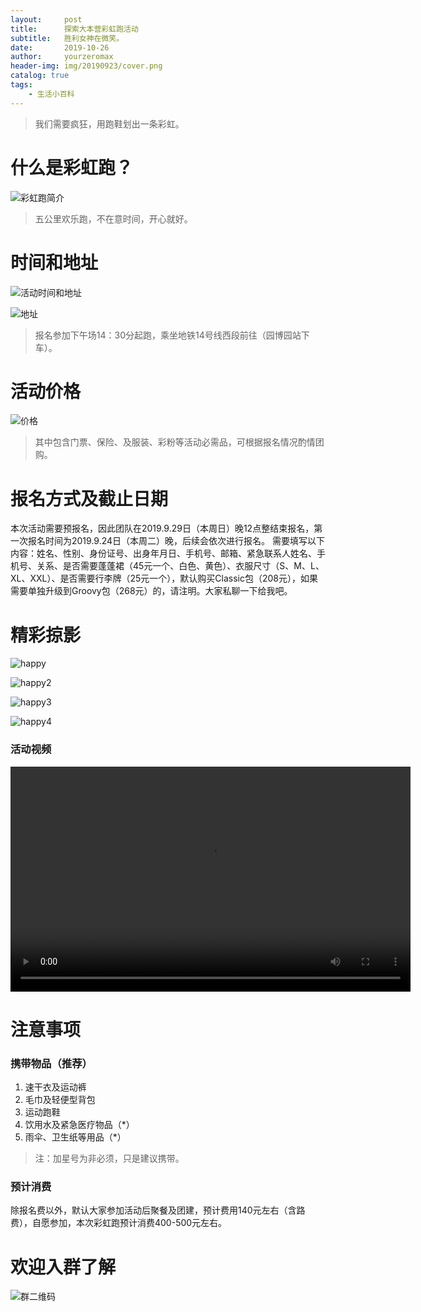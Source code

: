 ```yaml
---
layout:     post
title:      探索大本营彩虹跑活动
subtitle:   胜利女神在微笑。
date:       2019-10-26
author:     yourzeromax
header-img: img/20190923/cover.png
catalog: true
tags:
    - 生活小百科
---
```

> 我们需要疯狂，用跑鞋划出一条彩虹。

# 什么是彩虹跑？
![彩虹跑简介](https://raw.githubusercontent.com/yourzeromax/yourzeromax.github.io/master/img/20190923/color_run_introduce.png)

> 五公里欢乐跑，不在意时间，开心就好。

# 时间和地址
![活动时间和地址](https://raw.githubusercontent.com/yourzeromax/yourzeromax.github.io/master/img/20190923/time_location.png)

![地址](https://raw.githubusercontent.com/yourzeromax/yourzeromax.github.io/master/img/20190923/location.png)

> 报名参加下午场14：30分起跑，乘坐地铁14号线西段前往（园博园站下车）。

# 活动价格
![价格](https://raw.githubusercontent.com/yourzeromax/yourzeromax.github.io/master/img/20190923/price.png)

> 其中包含门票、保险、及服装、彩粉等活动必需品，可根据报名情况酌情团购。

# 报名方式及截止日期
本次活动需要预报名，因此团队在2019.9.29日（本周日）晚12点整结束报名，第一次报名时间为2019.9.24日（本周二）晚，后续会依次进行报名。
需要填写以下内容：姓名、性别、身份证号、出身年月日、手机号、邮箱、紧急联系人姓名、手机号、关系、是否需要蓬蓬裙（45元一个、白色、黄色）、衣服尺寸（S、M、L、XL、XXL）、是否需要行李牌（25元一个），默认购买Classic包（208元），如果需要单独升级到Groovy包（268元）的，请注明。大家私聊一下给我吧。

# 精彩掠影
![happy](https://raw.githubusercontent.com/yourzeromax/yourzeromax.github.io/master/img/20190923/happy.jpg)

![happy2](https://raw.githubusercontent.com/yourzeromax/yourzeromax.github.io/master/img/20190923/happy2.jpg)

![happy3](https://raw.githubusercontent.com/yourzeromax/yourzeromax.github.io/master/img/20190923/happy3.jpg)

![happy4](https://raw.githubusercontent.com/yourzeromax/yourzeromax.github.io/master/img/20190923/happy4.jpg)

### 活动视频

<video src="http://www.thecolorrun.com.cn/Public/Fg/video/tropicolor1.mp4" width="640" height="360"
controls="controls"></video> 

# 注意事项
### 携带物品（推荐）
1. 速干衣及运动裤
2. 毛巾及轻便型背包
3. 运动跑鞋
4. 饮用水及紧急医疗物品（*）
5. 雨伞、卫生纸等用品（*）

> 注：加星号为非必须，只是建议携带。

### 预计消费

除报名费以外，默认大家参加活动后聚餐及团建，预计费用140元左右（含路费），自愿参加，本次彩虹跑预计消费400-500元左右。

# 欢迎入群了解
![群二维码](https://raw.githubusercontent.com/yourzeromax/yourzeromax.github.io/master/img/20190923/scan_code.png)

